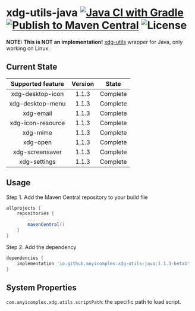 # xdg-utils-java [![Java CI with Gradle](https://github.com/anyicomplex/xdg-utils-java/actions/workflows/gradle.yml/badge.svg)](https://github.com/anyicomplex/xdg-utils-java/actions/workflows/gradle.yml) [![Publish to Maven Central](https://github.com/anyicomplex/xdg-utils-java/actions/workflows/gradle-publish.yml/badge.svg)](https://github.com/anyicomplex/xdg-utils-java/actions/workflows/gradle-publish.yml) ![License](https://img.shields.io/github/license/anyicomplex/xdg-utils-java)
**NOTE: This is NOT an implementation!** [xdg-utils](https://www.freedesktop.org/wiki/Software/xdg-utils/) wrapper for Java, only working on Linux.

## Current State
| Supported feature | Version |  State   |
|:-----------------:|:-------:|:--------:|
| xdg-desktop-icon  |  1.1.3  | Complete |
| xdg-desktop-menu  |  1.1.3  | Complete |
|     xdg-email     |  1.1.3  | Complete |
| xdg-icon-resource |  1.1.3  | Complete |
|     xdg-mime      |  1.1.3  | Complete |
|     xdg-open      |  1.1.3  | Complete |
|  xdg-screensaver  |  1.1.3  | Complete |
|   xdg-settings    |  1.1.3  | Complete |

## Usage
Step 1. Add the Maven Central repository to your build file
```groovy
allprojects {
	repositories {
		...
		mavenCentral()
	}
}
```

Step 2. Add the dependency
```groovy
dependencies {
    implementation 'io.github.anyicomplex:xdg-utils-java:1.1.3-beta1'
}
```

## System Properties
`com.anyicomplex.xdg.utils.scriptPath`: the specific path to load script.
